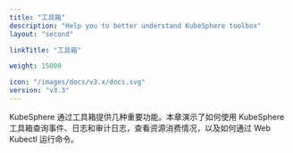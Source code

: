 ```yaml
---
title: "工具箱"
description: "Help you to better understand KubeSphere toolbox"
layout: "second"

linkTitle: "工具箱"

weight: 15000

icon: "/images/docs/v3.x/docs.svg"
version: "v3.3"
---
```


KubeSphere 通过工具箱提供几种重要功能。本章演示了如何使用 KubeSphere 工具箱查询事件、日志和审计日志，查看资源消费情况，以及如何通过 Web Kubectl 运行命令。
